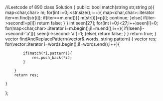 //Leetcode of 890
class Solution {
public:
    bool match(string str,string p){
    	map<char,char> m;
        for(int i=0;i<str.size();i++){
            map<char,char>::iterator iter=m.find(str[i]);
            if(iter==m.end()){
            	m[str[i]]=p[i];
                continue;
            }else{
                if(iter->second!=p[i])
                    return false;
            }
        }
        int seen[27];
        for(int i=0;i<27;i++)seen[i]=0;
        for(map<char,char>::iterator i=m.begin();i!=m.end();i++){
            if(!seen[i->second-'a']){
                seen[i->second-'a']=1;
            }else{
                return false;
            }
        }
        return true;
    }
    vector<string> findAndReplacePattern(vector<string>& words, string pattern)     {
        vector<string> res;
        for(vector<string>::iterator i=words.begin();i!=words.end();i++){
            
            if(match(*i,pattern)){
                res.push_back(*i);
            }
            
        }
        return res;
        
    }
};
